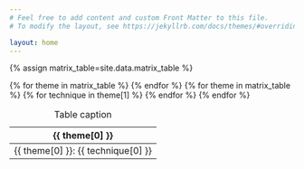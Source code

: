 ```yaml
---
# Feel free to add content and custom Front Matter to this file.
# To modify the layout, see https://jekyllrb.com/docs/themes/#overriding-theme-defaults

layout: home
---
```

{% assign matrix_table=site.data.matrix_table %}


<table>
    <caption>Table caption</caption>
    <thead>
    {% for theme in matrix_table %}
        <th>{{ theme[0] }}</th>
    {% endfor %}
    </thead>
    <tbody>
    {% for theme in matrix_table %}
        <tr>
        {% for technique in theme[1] %}
            <td>{{ theme[0] }}: {{ technique[0] }}</td>
        {% endfor %}
        </tr>
    {% endfor %}
    </tbody>
</table>